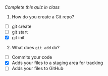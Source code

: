 *Complete this quiz in class*

1. How do you create a Git repo?

- [ ] git create
- [ ] git start
- [X] git init

2. What does `git add` do?

- [ ] Commits your code
- [x] Adds your files to a staging area for tracking
- [ ] Adds your files to GitHub
